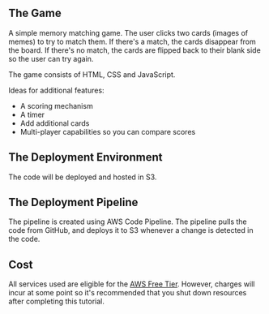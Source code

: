 
## The Game
A simple memory matching game.  The user clicks two cards (images of memes) to try to match them.  If there's a match, the cards disappear from the board.  If there's no match, the cards are flipped back to their blank side so the user can try again.

The game consists of HTML, CSS and JavaScript.

Ideas for additional features:
- A scoring mechanism
- A timer
- Add additional cards
- Multi-player capabilities so you can compare scores 

## The Deployment Environment
The code will be deployed and hosted in S3.

## The Deployment Pipeline
The pipeline is created using AWS Code Pipeline.  The pipeline pulls the code from GitHub, and deploys it to S3 whenever a change is detected in the code.

## Cost
All services used are eligible for the [AWS Free Tier](https://aws.amazon.com/free/).  However, charges will incur at some point so it's recommended that you shut down resources after completing this tutorial.
